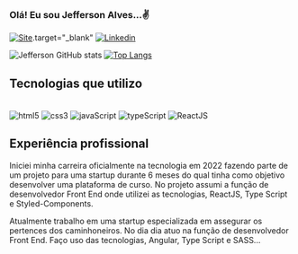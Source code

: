 ### Olá! Eu sou Jefferson Alves...✌️


[![Site](https://img.shields.io/website-up-down-green-red/http/monip.org.svg)](https://jeffersonalvesaguiar.github.io/MeuSite/).target="_blank"
[![Linkedin](https://img.shields.io/badge/LinkedIn-0077B5?style=for-the-badge&logo=linkedin&logoColor=white)](https://www.linkedin.com/in/jefferson-alves-22a76a208/)


![Jefferson GitHub stats](https://github-readme-stats.vercel.app/api?username=JeffersonAlvesAguiar&show_icons=true&theme=dracula)
[![Top Langs](https://github-readme-stats.vercel.app/api/top-langs/?username=JeffersonAlvesAguiar&langs_count=8)](https://github.com/anuraghazra/github-readme-stats)

## Tecnologias que utilizo

<div style="display: inline_block"><br/>
  <img align="center" alt="html5" src="https://img.shields.io/badge/HTML5-E34F26?style=for-the-badge&logo=html5&logoColor=white" />
  
  <img align="center" alt="css3" src="https://img.shields.io/badge/CSS3-1572B6?style=for-the-badge&logo=css3&logoColor=white" />
  
   <img align="center" alt="javaScript" src="https://img.shields.io/badge/JavaScript-F7DF1E?style=for-the-badge&logo=javascript&logoColor=black" />
  
  <img align="center" alt="typeScript" src="https://img.shields.io/badge/TypeScript-007ACC?style=for-the-badge&logo=typescript&logoColor=white" />
  
  <img align="center" alt="ReactJS" src="https://img.shields.io/badge/React-20232A?style=for-the-badge&logo=react&logoColor=61DAFB" />
  
</div>

## Experiência profissional

  Iniciei minha carreira oficialmente na tecnologia em 2022 fazendo parte de um projeto para uma startup durante 6 meses do qual tinha como objetivo desenvolver uma plataforma de curso. No projeto assumi a função de desenvolvedor Front End onde utilizei as tecnologias, ReactJS, Type Script e Styled-Components.
  
  Atualmente trabalho em uma startup especializada em assegurar os pertences dos caminhoneiros. No dia dia atuo na função de desenvolvedor Front End.
  Faço uso das tecnologias, Angular, Type Script e SASS...
  
